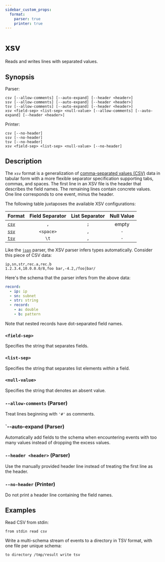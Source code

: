 ```yaml
---
sidebar_custom_props:
  format:
    parser: true
    printer: true
---
```


# xsv

Reads and writes lines with separated values.

## Synopsis

Parser:

```
csv [--allow-comments] [--auto-expand] [--header <header>]
ssv [--allow-comments] [--auto-expand] [--header <header>]
tsv [--allow-comments] [--auto-expand] [--header <header>]
xsv <field-sep> <list-sep> <null-value> [--allow-comments] [--auto-expand] [--header <header>]
```

Printer:

```
csv [--no-header]
ssv [--no-header]
tsv [--no-header]
xsv <field-sep> <list-sep> <null-value> [--no-header]
```

## Description

The `xsv` format is a generalization of [comma-separated values (CSV)][csv] data
in tabular form with a more flexible separator specification supporting tabs,
commas, and spaces. The first line in an XSV file is the header that describes
the field names. The remaining lines contain concrete values. One line
corresponds to one event, minus the header.

The following table juxtaposes the available XSV configurations:

|Format         |Field Separator|List Separator|Null Value|
|---------------|:-------------:|:------------:|:--------:|
|[`csv`](csv.md)|`,`            |`;`           | empty    |
|[`ssv`](ssv.md)|`<space>`      |`,`           |`-`       |
|[`tsv`](tsv.md)|`\t`           |`,`           |`-`       |

[csv]: https://en.wikipedia.org/wiki/Comma-separated_values

Like the [`json`](json.md) parser, the XSV parser infers types automatically.
Consider this piece of CSV data:

```csv
ip,sn,str,rec.a,rec.b
1.2.3.4,10.0.0.0/8,foo bar,-4.2,/foo|bar/
```

Here's the schema that the parser infers from the above data:

```yaml title=test.schema
record:
  - ip: ip
  - sn: subnet
  - str: string
  - record:
    - a: double
    - b: pattern
```

Note that nested records have dot-separated field names.

### `<field-sep>`

Specifies the string that separates fields.

### `<list-sep>`

Specifies the string that separates list elements *within* a field.

### `<null-value>`

Specifies the string that denotes an absent value.

### `--allow-comments` (Parser)

Treat lines beginning with `'#'` as comments.

### `--auto-expand (Parser)

Automatically add fields to the schema when encountering events with too many
values instead of dropping the excess values.

### `--header <header>` (Parser)

Use the manually provided header line instead of treating the first line as the
header.

### `--no-header` (Printer)

Do not print a header line containing the field names.

## Examples

Read CSV from stdin:

```
from stdin read csv
```

Write a multi-schema stream of events to a directory in TSV format, with one
file per unique schema:

```
to directory /tmp/result write tsv
```
